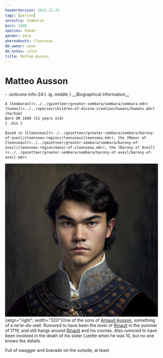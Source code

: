 ```yaml
---
headerVersion: 2023.11.25
tags: [person]
ancestry: Sembaran
born: 1698
species: human
gender: male
whereabouts: Cleenseau
dm_owner: none
dm_notes: color
title: Matteo Ausson
---
```

# Matteo Ausson
<div class="grid cards ext-narrow-margin ext-one-column" markdown>
- :octicons-info-24:{ .lg .middle } __Biographical Information__

    A [Sembaran](<../../gazetteer/greater-sembara/sembara/sembara.md>) [human](<../../species/children-of-divine-creation/humans/humans.md>) (he/him)  
    Born DR 1698 (51 years old)  
    { .bio }

    Based in [Cleenseau](<../../gazetteer/greater-sembara/sembara/barony-of-aveil/cleenseau-region/cleenseau/cleenseau.md>), the [Manor of Cleenseau](<../../gazetteer/greater-sembara/sembara/barony-of-aveil/cleenseau-region/manor-of-cleenseau.md>), the [Barony of Aveil](<../../gazetteer/greater-sembara/sembara/barony-of-aveil/barony-of-aveil.md>)
</div>


![Matteo Ausson](../../assets/matteo-ausson.png){align="right"; width="320"}One of the sons of [Arnaud Ausson](<./arnaud-ausson.md>), something of a ne'er-do-well. Rumored to have been the lover of [Rinault](<./rinault-essford.md>) in the summer of 1719, and still hangs around [Rinault](<./rinault-essford.md>) and his cronies. Also rumored to have been involved in the death of his sister Lizette when he was 10, but no one knows the details.

Full of swagger and bravado on the outside, at least.


